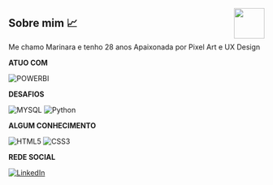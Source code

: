 <img src="https://avatars.githubusercontent.com/u/76715208?v=4" min-width="60px" max-width="60px" width="60px" align="right" border-radius="13%"></img>
## Sobre mim :chart_with_upwards_trend:
Me chamo Marinara e tenho 28 anos
Apaixonada por Pixel Art e UX Design 

**ATUO COM**

![POWERBI](https://img.shields.io/badge/PowerBI-F2C811?style=for-the-badge&logo=Power%20BI&logoColor=white)

**DESAFIOS**

![MYSQL](https://img.shields.io/badge/sql-3670A0?style=for-the-badge&logo=mysql&logoColor=fff)
![Python](https://img.shields.io/badge/python-3670A0?style=for-the-badge&logo=python&logoColor=ffdd54)

**ALGUM CONHECIMENTO**

![HTML5](https://img.shields.io/badge/HTML5-E34F26?style=for-the-badge&logo=html5&logoColor=white)
![CSS3](https://img.shields.io/badge/CSS3-1572B6?style=for-the-badge&logo=css3&logoColor=white)

**REDE SOCIAL**

[![LinkedIn](https://img.shields.io/badge/LinkedIn-0077B5?style=for-the-badge&logo=linkedin&logoColor=white)](https://www.linkedin.com/in/marinara-maejima/)

